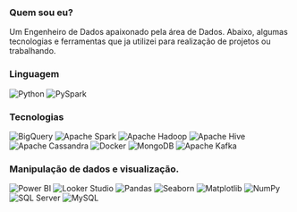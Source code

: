 ### Quem sou eu?
Um Engenheiro de Dados apaixonado pela área de Dados.
Abaixo, algumas tecnologias e ferramentas que ja utilizei para realização de projetos ou trabalhando.

### Linguagem
![Python](https://img.shields.io/badge/Python-3776AB?style=for-the-badge&logo=python&logoColor=FFD43B&logoWidth=30)
![PySpark](https://img.shields.io/badge/PySpark-E25A1C?style=for-the-badge&logo=apachespark&logoColor=white)

### Tecnologias

![BigQuery](https://img.shields.io/badge/BigQuery-4285F4?style=for-the-badge&logo=google-cloud&logoColor=white)
![Apache Spark](https://img.shields.io/badge/Apache_Spark-E25A1C?style=for-the-badge&logo=apachespark&logoColor=white)
![Apache Hadoop](https://img.shields.io/badge/Apache_Hadoop-66CCFF?style=for-the-badge&logo=apachehadoop&logoColor=black)
![Apache Hive](https://img.shields.io/badge/Apache_Hive-FDEE21?style=for-the-badge&logo=apachehive&logoColor=black)
![Apache Cassandra](https://img.shields.io/badge/Apache_Cassandra-1287B1?style=for-the-badge&logo=apachecassandra&logoColor=white)
![Docker](https://img.shields.io/badge/Docker-2496ED?style=for-the-badge&logo=docker&logoColor=white)
![MongoDB](https://img.shields.io/badge/MongoDB-47A248?style=for-the-badge&logo=mongodb&logoColor=white)
![Apache Kafka](https://img.shields.io/badge/Apache_Kafka-231F20?style=for-the-badge&logo=apachekafka&logoColor=white)

### Manipulação de dados e visualização.

![Power BI](https://img.shields.io/badge/Power_BI-F2C811?style=for-the-badge&logo=power-bi&logoColor=black)
![Looker Studio](https://img.shields.io/badge/Looker_Studio-4285F4?style=for-the-badge&logo=looker-studio&logoColor=white)
![Pandas](https://img.shields.io/badge/Pandas-150458?style=for-the-badge&logo=pandas&logoColor=white)
![Seaborn](https://img.shields.io/badge/Seaborn-3776AB?style=for-the-badge&logo=python&logoColor=FFD43B&logoWidth=30)
![Matplotlib](https://img.shields.io/badge/Matplotlib-3776AB?style=for-the-badge&logo=python&logoColor=white)
![NumPy](https://img.shields.io/badge/NumPy-013243?style=for-the-badge&logo=numpy&logoColor=white)
![SQL Server](https://img.shields.io/badge/SQL_Server-CC2927?style=for-the-badge&logo=microsoft-sql-server&logoColor=white)
![MySQL](https://img.shields.io/badge/MySQL-4479A1?style=for-the-badge&logo=mysql&logoColor=white)






<!--
**devrafael26/devrafael26** is a ✨ _special_ ✨ repository because its `README.md` (this file) appears on your GitHub profile.

Here are some ideas to get you started:

- 🔭 I’m currently working on ...
- 🌱 I’m currently learning ...
- 👯 I’m looking to collaborate on ...
- 🤔 I’m looking for help with ...
- 💬 Ask me about ...
- 📫 How to reach me: ...
- 😄 Pronouns: ...
- ⚡ Fun fact: ...
-->
